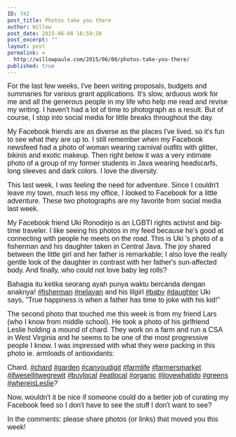 ```yaml
---
ID: 742
post_title: Photos take you there
author: Willow
post_date: 2015-06-08 16:59:38
post_excerpt: ""
layout: post
permalink: >
  http://willowpaule.com/2015/06/08/photos-take-you-there/
published: true
---
```

<p><span style="font-size:16px;"><span style="font-family: lucida sans,lucida grande,lucida sans unicode,sans-serif;">For the last few weeks, I&#39;ve been writing proposals, budgets and summaries for various grant applications. It&#39;s slow, arduous work for me and all the generous people in my life who help me read and revise my writing. I haven&#39;t had a lot of time to photograph as a result. But of course, I stop into social media for little breaks throughout the day.</span></span></p>

<p><span style="font-size:16px;"><span style="font-family: lucida sans,lucida grande,lucida sans unicode,sans-serif;">My Facebook friends are as diverse as the places I&#39;ve lived, so it&#39;s fun to see what they are up to. I still remember when my Facebook newsfeed had a photo of woman wearing carnival outfits with glitter, bikinis and exotic makeup. Then right below it was a very intimate photo of a group of my former students in Java wearing headscarfs, long sleeves and dark colors. I love the diversity.</span></span></p>

<p><span style="font-size:16px;"><span style="font-family: lucida sans,lucida grande,lucida sans unicode,sans-serif;">This last week, I was feeling the need for adventure. Since I couldn&#39;t leave my town, much less my office, I looked to Facebook for a little adventure. These two photographs are my favorite from social media last week.</span></span></p>

<p><span style="font-size:16px;"><span style="font-family: lucida sans,lucida grande,lucida sans unicode,sans-serif;">My Facebook friend Uki&nbsp;Ronodirjo is an LGBTI rights activist and big-time traveler. I like seeing his photos in my feed because he&#39;s good at connecting with people he meets on the road. This is Uki &#39;s photo of a fisherman and his daughter taken in Central Java. The joy shared between the little girl and her father is remarkable; I also love the really gentle look of the daughter in contrast with her father&#39;s sun-affected body. And finally, who could not love baby leg rolls?</span></span></p>

<p>
<zentobox height="910" preview="/img/s6/v147/p1236784119-6.jpg" width="910"><!--
{
  "type": "zf.zentobox.PhotoVideo",
  "options": {
    "autoPlay": false,
    "hoverAction": "1",
    "hideWatermark": "false",
    "isSoundtrackLooped": false,
    "duration": "5",
    "transition": "2",
    "autoStart": false,
    "needLoopImages": false,
    "isRandom": false,
    "hasTopBar": true,
    "needLinkToGallery": true,
    "linkToGalleryText": "Visit Gallery",
    "showPhotoTitles": true,
    "showGalleryTitle": true,
    "showController": true,
    "allowFullScreen": true,
    "showThumbs": false,
    "controllerStyle": "31",
    "showOpeningSlide": true,
    "showClosingSlide": true,
    "slideBgColor": "#111111",
    "slideDisplayNameColor": "#f5f5f5",
    "slideGalleryTitleColor": "#dddddd",
    "bgColor": "#555555",
    "isBackgroundTransparent": false,
    "hideBorder": false,
    "borderColor": "#555555",
    "animationStyle": 2,
    "animationColor": "#cccccc",
    "anchorPoint": 4,
    "click": {
      "action": "0",
      "newWindow": false,
      "url": ""
    }
  },
  "layout": {
    "imageSize": "-1",
    "customWidth": "800",
    "customHeight": "630",
    "browserScaling": "true",
    "themeBorder": "true",
    "alignment": "0",
    "hSpace": "25",
    "vSpace": "15",
    "borderWidth": 0,
    "sizingMode": "0",
    "fixedAlignment": "false"
  },
  "content": {
    "ownerId": 841192347,
    "photoSetId": "gal923156235",
    "photoId": "1236784119",
    "isVideo": false
  }
}
--></zentobox>
</p>

<p><span style="font-size:16px;"><span style="font-family: lucida sans,lucida grande,lucida sans unicode,sans-serif;">Bahagia itu ketika seorang ayah punya waktu bercanda dengan anaknya! <a class="_58cn" data-ft="{&quot;tn&quot;:&quot;*N&quot;,&quot;type&quot;:104}" href="https://www.facebook.com/hashtag/fisherman?source=feed_text&amp;story_id=10153650525893352"><span class="_58cl">‪#&lrm;</span><span class="_58cm">fisherman‬</span></a> <a class="_58cn" data-ft="{&quot;tn&quot;:&quot;*N&quot;,&quot;type&quot;:104}" href="https://www.facebook.com/hashtag/nelayan?source=feed_text&amp;story_id=10153650525893352"><span class="_58cl">‪#&lrm;</span><span class="_58cm">nelayan‬</span></a> and his lilgirl <a class="_58cn" data-ft="{&quot;tn&quot;:&quot;*N&quot;,&quot;type&quot;:104}" href="https://www.facebook.com/hashtag/baby?source=feed_text&amp;story_id=10153650525893352"><span class="_58cl">‪#&lrm;</span><span class="_58cm">baby‬</span></a> <a class="_58cn" data-ft="{&quot;tn&quot;:&quot;*N&quot;,&quot;type&quot;:104}" href="https://www.facebook.com/hashtag/daughter?source=feed_text&amp;story_id=10153650525893352"><span class="_58cl">‪#&lrm;</span><span class="_58cm">daughter‬</span></a> Uki says, &quot;True happiness is when a father has time to joke with his kid!&quot;</span></span></p>

<p><span style="font-size:16px;"><span style="font-family: lucida sans,lucida grande,lucida sans unicode,sans-serif;">The second photo that touched me this week is from my friend Lars (who I know from middle school). He took a photo of his girlfriend Leslie holding a mound of chard. They work on a farm and run a CSA in West Virginia and he seems to be one of the most progressive people I know. I was impressed with what they were packing in this photo ie. armloads of antioxidants:</span></span></p>

<p><span style="font-size:16px;"><span style="font-family: lucida sans,lucida grande,lucida sans unicode,sans-serif;">
<zentobox height="640" preview="/img/s7/v164/p1236784148-6.jpg" width="640"><!--
{
  "type": "zf.zentobox.PhotoVideo",
  "options": {
    "autoPlay": false,
    "hoverAction": "1",
    "hideWatermark": "false",
    "isSoundtrackLooped": false,
    "duration": "5",
    "transition": "2",
    "autoStart": false,
    "needLoopImages": false,
    "isRandom": false,
    "hasTopBar": true,
    "needLinkToGallery": true,
    "linkToGalleryText": "Visit Gallery",
    "showPhotoTitles": true,
    "showGalleryTitle": true,
    "showController": true,
    "allowFullScreen": true,
    "showThumbs": false,
    "controllerStyle": "31",
    "showOpeningSlide": true,
    "showClosingSlide": true,
    "slideBgColor": "#111111",
    "slideDisplayNameColor": "#f5f5f5",
    "slideGalleryTitleColor": "#dddddd",
    "bgColor": "#555555",
    "isBackgroundTransparent": false,
    "hideBorder": false,
    "borderColor": "#555555",
    "animationStyle": 2,
    "animationColor": "#cccccc",
    "anchorPoint": 4,
    "click": {
      "action": "0",
      "newWindow": false,
      "url": ""
    }
  },
  "layout": {
    "imageSize": "-1",
    "customWidth": "800",
    "customHeight": "630",
    "browserScaling": "true",
    "themeBorder": "true",
    "alignment": "0",
    "hSpace": "25",
    "vSpace": "15",
    "borderWidth": 0,
    "sizingMode": "0",
    "fixedAlignment": "false"
  },
  "content": {
    "ownerId": 841192347,
    "photoSetId": "gal923156235",
    "photoId": "1236784148",
    "isVideo": false
  }
}
--></zentobox>
</span></span></p>

<p><span style="font-size:16px;"><span style="font-family: lucida sans,lucida grande,lucida sans unicode,sans-serif;">Chard. <a class="_58cn" data-ft="{&quot;tn&quot;:&quot;*N&quot;,&quot;type&quot;:104}" href="https://www.facebook.com/hashtag/chard?source=feed_text&amp;story_id=994661279169"><span class="_58cl">‪#&lrm;</span><span class="_58cm">chard‬</span></a> <a class="_58cn" data-ft="{&quot;tn&quot;:&quot;*N&quot;,&quot;type&quot;:104}" href="https://www.facebook.com/hashtag/garden?source=feed_text&amp;story_id=994661279169"><span class="_58cl">‪#&lrm;</span><span class="_58cm">garden‬</span></a> <a class="_58cn" data-ft="{&quot;tn&quot;:&quot;*N&quot;,&quot;type&quot;:104}" href="https://www.facebook.com/hashtag/canyoudigit?source=feed_text&amp;story_id=994661279169"><span class="_58cl">‪#&lrm;</span><span class="_58cm">canyoudigit‬</span></a> <a class="_58cn" data-ft="{&quot;tn&quot;:&quot;*N&quot;,&quot;type&quot;:104}" href="https://www.facebook.com/hashtag/farmlife?source=feed_text&amp;story_id=994661279169"><span class="_58cl">‪#&lrm;</span><span class="_58cm">farmlife‬</span></a> <a class="_58cn" data-ft="{&quot;tn&quot;:&quot;*N&quot;,&quot;type&quot;:104}" href="https://www.facebook.com/hashtag/farmersmarket?source=feed_text&amp;story_id=994661279169"><span class="_58cl">‪#&lrm;</span><span class="_58cm">farmersmarket‬</span></a> <a class="_58cn" data-ft="{&quot;tn&quot;:&quot;*N&quot;,&quot;type&quot;:104}" href="https://www.facebook.com/hashtag/ifwesellitwegrewit?source=feed_text&amp;story_id=994661279169"><span class="_58cl">‪#&lrm;</span><span class="_58cm">ifwesellitwegrewit‬</span></a> <a class="_58cn" data-ft="{&quot;tn&quot;:&quot;*N&quot;,&quot;type&quot;:104}" href="https://www.facebook.com/hashtag/buylocal?source=feed_text&amp;story_id=994661279169"><span class="_58cl">‪#&lrm;</span><span class="_58cm">buylocal‬</span></a> <a class="_58cn" data-ft="{&quot;tn&quot;:&quot;*N&quot;,&quot;type&quot;:104}" href="https://www.facebook.com/hashtag/eatlocal?source=feed_text&amp;story_id=994661279169"><span class="_58cl">‪#&lrm;</span><span class="_58cm">eatlocal‬</span></a> <a class="_58cn" data-ft="{&quot;tn&quot;:&quot;*N&quot;,&quot;type&quot;:104}" href="https://www.facebook.com/hashtag/organic?source=feed_text&amp;story_id=994661279169"><span class="_58cl">‪#&lrm;</span><span class="_58cm">organic‬</span></a> <a class="_58cn" data-ft="{&quot;tn&quot;:&quot;*N&quot;,&quot;type&quot;:104}" href="https://www.facebook.com/hashtag/ilovewhatido?source=feed_text&amp;story_id=994661279169"><span class="_58cl">‪#&lrm;</span><span class="_58cm">ilovewhatido‬</span></a> <a class="_58cn" data-ft="{&quot;tn&quot;:&quot;*N&quot;,&quot;type&quot;:104}" href="https://www.facebook.com/hashtag/greens?source=feed_text&amp;story_id=994661279169"><span class="_58cl">‪#&lrm;</span><span class="_58cm">greens‬</span></a> <a class="_58cn" data-ft="{&quot;tn&quot;:&quot;*N&quot;,&quot;type&quot;:104}" href="https://www.facebook.com/hashtag/whereisleslie?source=feed_text&amp;story_id=994661279169"><span class="_58cl">‪#&lrm;</span><span class="_58cm">whereisLeslie‬</span></a>?</span></span></p>

<p><span style="font-size:16px;"><span style="font-family: lucida sans,lucida grande,lucida sans unicode,sans-serif;">Now, wouldn&#39;t it be nice if someone could do a better job of curating my Facebook feed so I don&#39;t have to see the stuff I don&#39;t want to see?</span></span></p>

<p><span style="font-size:16px;"><span style="font-family: lucida sans,lucida grande,lucida sans unicode,sans-serif;">In the comments: please share photos (or links) that moved you this week!</span></span></p>